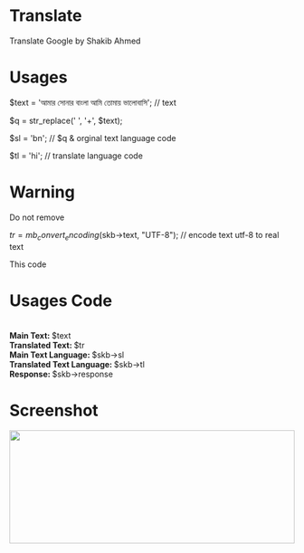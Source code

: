 # Translate
Translate Google by Shakib Ahmed

# Usages

$text = 'আমার সোনার বাংলা আমি তোমায় ভালোবাসি'; // text

$q = str_replace(' ', '+', $text);

$sl = 'bn'; // $q  & orginal text language code

$tl = 'hi'; // translate language code

# Warning 

Do not remove 

$tr = mb_convert_encoding($skb->text, "UTF-8"); // encode text utf-8 to real text

This code

# Usages Code

<br> <b> Main Text: </b> $text  <br>
<b>Translated Text: </b> $tr 
<br> <b> Main Text Language: </b> $skb->sl
<br> <b> Translated Text Language: </b> $skb->tl
<br> <b> Response: </b> $skb->response

# Screenshot

<img src="https://i.imgur.com/Ym1wA6A.png" height="200" width="100%"/>
